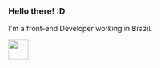 ### Hello there! :D

I'm a front-end Developer working in Brazil.

<img src="https://user-images.githubusercontent.com/86322489/159967358-8e245b48-ee91-4130-afbf-6ba545924985.gif" width="40" height="40" />

